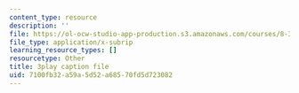 ```yaml
---
content_type: resource
description: ''
file: https://ol-ocw-studio-app-production.s3.amazonaws.com/courses/8-333-statistical-mechanics-i-statistical-mechanics-of-particles-fall-2013/7100fb32a59a5d52a68570fd5d723082_QmV7FOXijMo.vtt
file_type: application/x-subrip
learning_resource_types: []
resourcetype: Other
title: 3play caption file
uid: 7100fb32-a59a-5d52-a685-70fd5d723082
---
```

